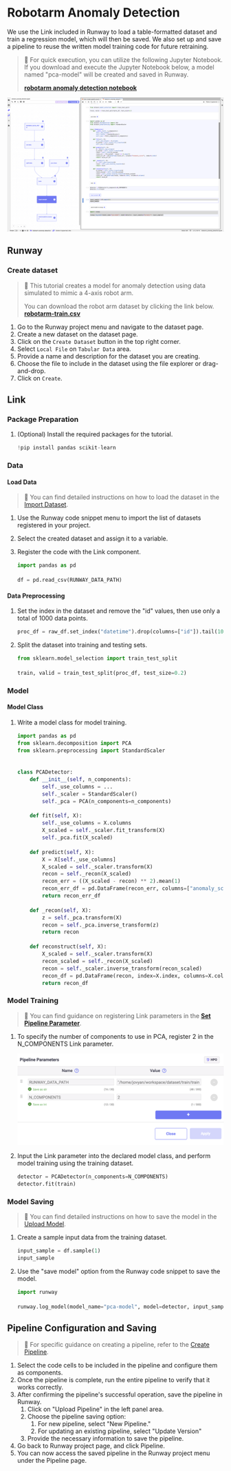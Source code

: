 # Robotarm Anomaly Detection

We use the Link included in Runway to load a table-formatted dataset and train a regression model, which will then be saved. We also set up and save a pipeline to reuse the written model training code for future retraining.

> 📘 For quick execution, you can utilize the following Jupyter Notebook.  
> If you download and execute the Jupyter Notebook below, a model named "pca-model" will be created and saved in Runway.
> 
> **[robotarm anomaly detection notebook](https://drive.google.com/uc?export=download&id=10d2Hc4lYx0WOuEvLOkqNTQMpDezbzVzw)**

![link pipeline](../../assets/robotarm_anomaly_detection/link_pipeline.png)


## Runway

### Create dataset

> 📘 This tutorial creates a model for anomaly detection using data simulated to mimic a 4-axis robot arm.
>
> You can download the robot arm dataset by clicking the link below.
> **[robotarm-train.csv](https://drive.google.com/uc?export=download&id=1Ks8SUVBQawiKW0q0zQT1sc9um618cdEE)**

1. Go to the Runway project menu and navigate to the dataset page.
2. Create a new dataset on the dataset page.
3. Click on the `Create Dataset` button in the top right corner.
4. Select `Local File` on `Tabular Data` area.
5. Provide a name and description for the dataset you are creating.
6. Choose the file to include in the dataset using the file explorer or drag-and-drop.
7. Click on `Create`.


## Link

### Package Preparation

1. (Optional) Install the required packages for the tutorial.
    ```python
    !pip install pandas scikit-learn
    ```

### Data

#### Load Data

> 📘 You can find detailed instructions on how to load the dataset in the [Import Dataset](https://docs.mrxrunway.ai/v0.13.0-Eng/docs/import-dataset).

1. Use the Runway code snippet menu to import the list of datasets registered in your project.
2. Select the created dataset and assign it to a variable.
3. Register the code with the Link component.

    ```python
    import pandas as pd

    df = pd.read_csv(RUNWAY_DATA_PATH)
    ```

#### Data Preprocessing

1. Set the index in the dataset and remove the "id" values, then use only a total of 1000 data points.

    ```python
    proc_df = raw_df.set_index("datetime").drop(columns=["id"]).tail(1000)
    ```

2. Split the dataset into training and testing sets.

    ```python
    from sklearn.model_selection import train_test_split

    train, valid = train_test_split(proc_df, test_size=0.2)
    ```

### Model

#### Model Class

1. Write a model class for model training.

    ```python
    import pandas as pd
    from sklearn.decomposition import PCA
    from sklearn.preprocessing import StandardScaler


    class PCADetector:
        def __init__(self, n_components):
            self._use_columns = ...
            self._scaler = StandardScaler()
            self._pca = PCA(n_components=n_components)
        
        def fit(self, X):
            self._use_columns = X.columns
            X_scaled = self._scaler.fit_transform(X)
            self._pca.fit(X_scaled)
        
        def predict(self, X):
            X = X[self._use_columns]
            X_scaled = self._scaler.transform(X)
            recon = self._recon(X_scaled)
            recon_err = ((X_scaled - recon) ** 2).mean(1)
            recon_err_df = pd.DataFrame(recon_err, columns=["anomaly_score"], index=X.index)
            return recon_err_df
        
        def _recon(self, X):
            z = self._pca.transform(X)
            recon = self._pca.inverse_transform(z)
            return recon

        def reconstruct(self, X):
            X_scaled = self._scaler.transform(X)
            recon_scaled = self._recon(X_scaled)
            recon = self._scaler.inverse_transform(recon_scaled)
            recon_df = pd.DataFrame(recon, index=X.index, columns=X.columns)
            return recon_df
    ```

### Model Training

> 📘 You can find guidance on registering Link parameters in the **[Set Pipeline Parameter](https://docs.mrxrunway.ai/v0.13.0-Eng/docs/set-pipeline-parameter)**.

1. To specify the number of components to use in PCA, register 2 in the N_COMPONENTS Link parameter.

     ![link parameter](../../assets/robotarm_anomaly_detection/link_parameter.png)

2. Input the Link parameter into the declared model class, and perform model training using the training dataset.

    ```python
    detector = PCADetector(n_components=N_COMPONENTS)
    detector.fit(train)
    ```

### Model Saving

> 📘 You can find detailed instructions on how to save the model in the [Upload Model](https://docs.mrxrunway.ai/v0.13.0-Eng/docs/upload-model).

1. Create a sample input data from the training dataset.

    ```python
    input_sample = df.sample(1)
    input_sample
    ```
2. Use the "save model" option from the Runway code snippet to save the model.

    ```python
    import runway

    runway.log_model(model_name="pca-model", model=detector, input_samples={"predict": input_sample})
    ```


## Pipeline Configuration and Saving

> 📘 For specific guidance on creating a pipeline, refer to the [Create Pipeline](https://docs.mrxrunway.ai/v0.13.0-Eng/docs/create-pipeline).

1. Select the code cells to be included in the pipeline and configure them as components.
2. Once the pipeline is complete, run the entire pipeline to verify that it works correctly.
3. After confirming the pipeline's successful operation, save the pipeline in Runway.
    1. Click on "Upload Pipeline" in the left panel area.
    2. Choose the pipeline saving option:
        1. For new pipeline, select "New Pipeline."
        2. For updating an existing pipeline, select "Update Version"
    3. Provide the necessary information to save the pipeline.
4. Go back to Runway project page, and click Pipeline.
5. You can now access the saved pipeline in the Runway project menu under the Pipeline page.
